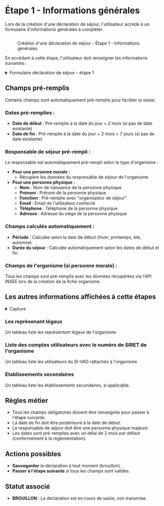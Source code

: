 # Étape 1 - Informations générales

Lors de la création d'une déclaration de séjour, l'utilisateur accède à un formulaire d'informations générales à compléter.

<figure><img src="../../.gitbook/assets/Capture d’écran 2025-07-05 à 11.45.02.png" alt=""><figcaption><p>Création d'une déclaration de séjour - Étape 1 - Informations générales </p></figcaption></figure>

En accédant à cette étape, l'utilisateur doit renseigner les informations suivantes :

<details>

<summary>Formulaire déclaration de séjour – étape 1</summary>

{% include "../../.gitbook/includes/formulaire-declaration-de-sejour-etape-1.md" %}

</details>

## Champs pré-remplis

Certains champs sont automatiquement pré-remplis pour faciliter la saisie.

### **Dates pré-remplies :**

* **Date de début** : Pré-remplie à la date du jour + 2 mois (si pas de date existante)
* **Date de fin** : Pré-remplie à la date du jour + 2 mois + 7 jours (si pas de date existante)

### **Responsable de séjour pré-rempli :**

Le responsable est automatiquement pré-rempli selon le type d'organisme :

* **Pour une personne morale :**
  * Récupère les données du responsable de séjour de l'organisme
* **Pour une personne physique :**
  * **Nom** : Nom de naissance de la personne physique
  * **Prénom** : Prénom de la personne physique
  * **Fonction** : Pré-remplie avec "organisateur de séjour"
  * **Email** : Email de l'utilisateur connecté
  * **Téléphone** : Téléphone de la personne physique
  * **Adresse** : Adresse du siège de la personne physique

### **Champs calculés automatiquement :**

* **Période** : Calculée selon la date de début (hiver, printemps, été, automne)
* **Durée du séjour** : Calculée automatiquement selon les dates de début et fin

### **Champs de l'organisme (si personne morale) :**

Tous les champs sont pré-remplis avec les données récupérées via l'API INSEE lors de la création de la fiche organisme.

## Les autres informations affichées à cette étapes

<details>

<summary>Capture</summary>

<figure><img src="../../.gitbook/assets/Capture d’écran 2025-07-05 à 11.59.36.png" alt=""><figcaption><p>Informations affichés lors de l'étape 1 de la création d'une déclaration de séjour</p></figcaption></figure>

</details>

### Les représenant légaux

Un tableau liste les représentant légaux de l'organisme

### Liste des comptes utilisateurs avec le numéro de SIRET de l'organisme

Un tableau liste les utilisateurs du SI-VAO rattachés à l'organisme

### Etablissements secondaires

Un tableau liste les établissements secondaires, si applicable.&#x20;

## Règles métier

* Tous les champs obligatoires doivent être renseignés pour passer à l'étape suivante.
* La date de fin doit être postérieure à la date de début.
* Le responsable de séjour doit être une personne physique majeure.
* Les dates sont pré-remplies avec un délai de 2 mois par défaut (conformément à la réglementation).

## Actions possibles

* **Sauvegarder** la déclaration à tout moment (brouillon).
* **Passer à l'étape suivante** si tous les champs sont valides.

## Statut associé

* **BROUILLON** : La déclaration est en cours de saisie, non transmise.

